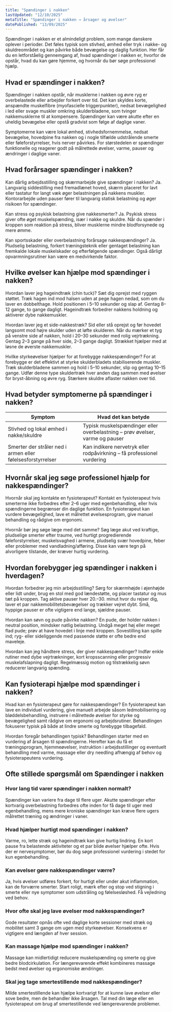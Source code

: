 ```yaml
---
title: "Spændinger i nakken"
lastUpdated: "12/10/2025"
metaTitle: "Spændinger i nakken → årsager og øvelser"
datePublished: "13/09/2025"
---
```


Spændinger i nakken er et almindeligt problem, som mange danskere oplever i perioder. Det føles typisk som stivhed, ømhed eller tryk i nakke- og skuldreområdet og kan påvirke både bevægelse og daglig funktion. Her får du en letforståelig gennemgang af, hvad spændinger i nakken er, hvorfor de opstår, hvad du kan gøre hjemme, og hvornår du bør søge professionel hjælp.

## Hvad er spændinger i nakken?

Spændinger i nakken opstår, når musklerne i nakken og øvre ryg er overbelastede eller arbejder forkert over tid. Det kan skyldes korte, anspændte muskelfibre (myofascielle triggerpunkter), nedsat bevægelighed i led eller svage muskler omkring skulderbladene, som tvinger nakkemusklerne til at kompensere. Spændinger kan være akutte efter en uheldig bevægelse eller opstå gradvist som følge af daglige vaner.

Symptomerne kan være lokal ømhed, stivhedsfornemmelse, nedsat bevægelse, hovedpine fra nakken og i nogle tilfælde udstrålende smerte eller føleforstyrrelser, hvis nerver påvirkes. For størstedelen er spændinger funktionelle og reagerer godt på målrettede øvelser, varme, pauser og ændringer i daglige vaner.

## Hvad forårsager spændinger i nakken?

Kan dårlig arbejdsstilling og skærmarbejde give spændinger i nakken?
Ja. Langvarig siddestilling med fremadlænet hoved, skærm placeret for lavt eller tastatur for langt væk øger belastningen på nakkens muskler. Kontorarbejde uden pauser fører til langvarig statisk belastning og øger risikoen for spændinger.

Kan stress og psykisk belastning give nakkesmerter?
Ja. Psykisk stress giver ofte øget muskelspænding, især i nakke og skuldre. Når du spænder i kroppen som reaktion på stress, bliver musklerne mindre blodforsynede og mere ømme.

Kan sportsskader eller overbelastning forårsage nakkespændinger?
Ja. Pludselig belastning, forkert træningsteknik eller gentaget belastning kan fremkalde lokale muskelskader og efterfølgende spændinger. Også dårligt opvarmningsrutiner kan være en medvirkende faktor.

## Hvilke øvelser kan hjælpe mod spændinger i nakken?

Hvordan laver jeg hageindtræk (chin tuck)?
Sæt dig oprejst med ryggen støttet. Træk hagen ind mod halsen uden at pege hagen nedad, som om du laver en dobbelthage. Hold positionen i 5–10 sekunder og slap af. Gentag 8–12 gange, to gange dagligt. Hageindtræk forbedrer nakkens holdning og aktiverer dybe nakkemuskler.

Hvordan laver jeg et side-nakkestræk?
Sid eller stå oprejst og før hovedet langsomt mod højre skulder uden at løfte skulderen. Når du mærker et tyg på venstre side af nakken, hold i 20–30 sekunder med rolig vejrtrækning. Gentag 2–3 gange på hver side, 2–3 gange dagligt. Strækket hjælper med at løsne de øverste nakkemuskler.

Hvilke styrkeøvelser hjælper for at forebygge nakkespændinger?
For at forebygge er det effektivt at styrke skulderbladets stabiliserende muskler. Træk skulderbladene sammen og hold i 5–10 sekunder, slip og gentag 10–15 gange. Udfør denne type skuldertræk hver anden dag sammen med øvelser for bryst-åbning og øvre ryg. Stærkere skuldre aflaster nakken over tid.

## Hvad betyder symptomerne på spændinger i nakken?

| Symptom | Hvad det kan betyde |
|---|---|
| Stivhed og lokal ømhed i nakke/skuldre | Typisk muskelspændinger eller overbelastning – prøv øvelser, varme og pauser |
| Smerter der stråler ned i armen eller følelsesforstyrrelser | Kan indikere nervetryk eller rodpåvirkning – få professionel vurdering |

## Hvornår skal jeg søge professionel hjælp for nakkespændinger?

Hvornår skal jeg kontakte en fysioterapeut?
Kontakt en fysioterapeut hvis smerterne ikke forbedres efter 2–6 uger med egenbehandling, eller hvis spændingerne begrænser din daglige funktion. En fysioterapeut kan vurdere bevægelighed, lave et målrettet øvelsesprogram, give manuel behandling og rådgive om ergonomi.

Hvornår bør jeg søge læge med det samme?
Søg læge akut ved kraftige, pludselige smerter efter traume, ved hurtigt progredierende føleforstyrrelser, muskelsvaghed i armene, pludselig svær hovedpine, feber eller problemer med vandladning/afføring. Disse kan være tegn på alvorligere tilstande, der kræver hurtig vurdering.

## Hvordan forebygger jeg spændinger i nakken i hverdagen?

Hvordan forbedrer jeg min arbejdsstilling?
Sørg for skærmhøjde i øjenhøjde eller lidt under, brug en stol med god lændestøtte, og placer tastatur og mus tæt på kroppen. Tag aktive pauser hver 20.–30. minut hvor du rejser dig, laver et par nakkemobilitetsbevægelser og trækker vejret dybt. Små, hyppige pauser er ofte vigtigere end lange, sjældne pauser.

Hvordan kan søvn og pude påvirke nakken?
En pude, der holder nakken i neutral position, mindsker natlig belastning. Undgå meget høj eller meget flad pude; prøv at have hovedet i linje med kroppen. Sovestilling kan spille ind; ryg- eller sideliggende med passende støtte er ofte bedre end maveleje.

Hvordan kan jeg håndtere stress, der giver nakkespændinger?
Indfør enkle rutiner med dybe vejrtrækninger, kort kropsscanning eller progressiv muskelafslapning dagligt. Regelmæssig motion og tilstrækkelig søvn reducerer langvarig spænding.

## Kan fysioterapi hjælpe mod spændinger i nakken?

Hvad kan en fysioterapeut gøre for nakkespændinger?
En fysioterapeut kan lave en individuel vurdering, give manuelt arbejde såsom ledmobilisering og bløddelsbehandling, instruere i målrettede øvelser for styrke og bevægelighed samt rådgive om ergonomi og arbejdsrutiner. Behandlingen fokuserer typisk på både at lindre smerte og forebygge tilbagefald.

Hvordan foregår behandlingen typisk?
Behandlingen starter med en vurdering af årsagen til spændingerne. Herefter kan du få et træningsprogram, hjemmeøvelser, instruktion i arbejdsstillinger og eventuelt behandling med varme, massage eller dry needling afhængig af behov og fysioterapeutens vurdering.

## Ofte stillede spørgsmål om Spændinger i nakken

### Hvor lang tid varer spændinger i nakken normalt?
Spændinger kan variere fra dage til flere uger. Akutte spændinger efter kortvarig overbelastning forbedres ofte inden for få dage til uger med egenbehandling, mens mere kroniske spændinger kan kræve flere ugers målrettet træning og ændringer i vaner.

### Hvad hjælper hurtigt mod spændinger i nakken?
Varme, ro, lette stræk og hageindtræk kan give hurtig lindring. En kort pause fra belastende aktiviteter og et par blide øvelser hjælper ofte. Hvis der er nervesymptomer, bør du dog søge professionel vurdering i stedet for kun egenbehandling.

### Kan øvelser gøre nakkespændinger værre?
Ja, hvis øvelser udføres forkert, for hurtigt eller under akut inflammation, kan de forværre smerter. Start roligt, mærk efter og stop ved stigning i smerte eller nye symptomer som udstråling og følelsesløshed. Få vejledning ved behov.

### Hvor ofte skal jeg lave øvelser mod nakkespændinger?
Gode resultater opnås ofte ved daglige korte sessioner med stræk og mobilitet samt 3 gange om ugen med styrkeøvelser. Konsekvens er vigtigere end længden af hver session.

### Kan massage hjælpe mod spændinger i nakken?
Massage kan midlertidigt reducere muskelspænding og smerte og give bedre blodcirkulation. For længerevarende effekt kombineres massage bedst med øvelser og ergonomiske ændringer.

### Skal jeg tage smertestillende mod nakkespændinger?
Milde smertestillende kan hjælpe kortvarigt for at kunne lave øvelser eller sove bedre, men de behandler ikke årsagen. Tal med din læge eller en fysioterapeut om brug af smertestillende ved længerevarende problemer.